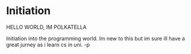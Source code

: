 # Initiation

HELLO WORLD, IM POLKATELLA

Initiation into the programming world.
Im new to this but im sure ill have a great jurney as i learn cs in uni.
-p
